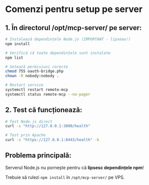 # Comenzi pentru setup pe server

## 1. În directorul /opt/mcp-server/ pe server:

```bash
# Instalează dependințele Node.js (IMPORTANT - lipseau!)
npm install

# Verifică că toate dependințele sunt instalate
npm list

# Setează permisiuni corecte
chmod 755 oauth-bridge.php
chown -R nobody:nobody .

# Restart service
systemctl restart remote-mcp
systemctl status remote-mcp --no-pager
```

## 2. Test că funcționează:

```bash
# Test Node.js direct
curl -s "http://127.0.0.1:3000/health"

# Test prin Apache
curl -s "https://127.0.0.1:8443/health" -k
```

## Problema principală:
Serverul Node.js nu pornește pentru că **lipsesc dependințele npm**! 

Trebuie să rulezi `npm install` în `/opt/mcp-server/` pe VPS.